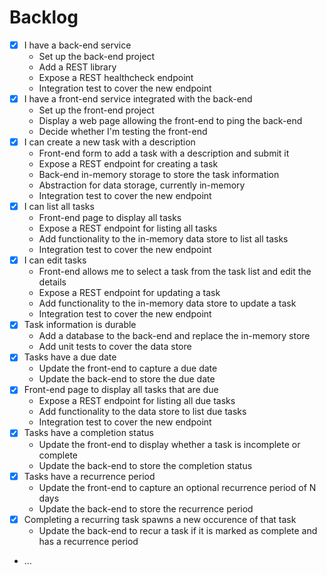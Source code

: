 # Backlog #

- [X] I have a back-end service
    - Set up the back-end project
    - Add a REST library
    - Expose a REST healthcheck endpoint
    - Integration test to cover the new endpoint
- [X] I have a front-end service integrated with the back-end
    - Set up the front-end project
    - Display a web page allowing the front-end to ping the back-end
    - Decide whether I'm testing the front-end
- [X] I can create a new task with a description
    - Front-end form to add a task with a description and submit it
    - Expose a REST endpoint for creating a task
    - Back-end in-memory storage to store the task information
    - Abstraction for data storage, currently in-memory
    - Integration test to cover the new endpoint
- [X] I can list all tasks
    - Front-end page to display all tasks
    - Expose a REST endpoint for listing all tasks
    - Add functionality to the in-memory data store to list all tasks
    - Integration test to cover the new endpoint
- [X] I can edit tasks
    - Front-end allows me to select a task from the task list and edit the details
    - Expose a REST endpoint for updating a task
    - Add functionality to the in-memory data store to update a task
    - Integration test to cover the new endpoint
- [X] Task information is durable
    - Add a database to the back-end and replace the in-memory store
    - Add unit tests to cover the data store
- [X] Tasks have a due date
    - Update the front-end to capture a due date
    - Update the back-end to store the due date
- [X] Front-end page to display all tasks that are due
    - Expose a REST endpoint for listing all due tasks
    - Add functionality to the data store to list due tasks
    - Integration test to cover the new endpoint
- [X] Tasks have a completion status
    - Update the front-end to display whether a task is incomplete or complete
    - Update the back-end to store the completion status
- [X] Tasks have a recurrence period
    - Update the front-end to capture an optional recurrence period of N days
    - Update the back-end to store the recurrence period
- [X] Completing a recurring task spawns a new occurence of that task
    - Update the back-end to recur a task if it is marked as complete and has a recurrence period
- ...
